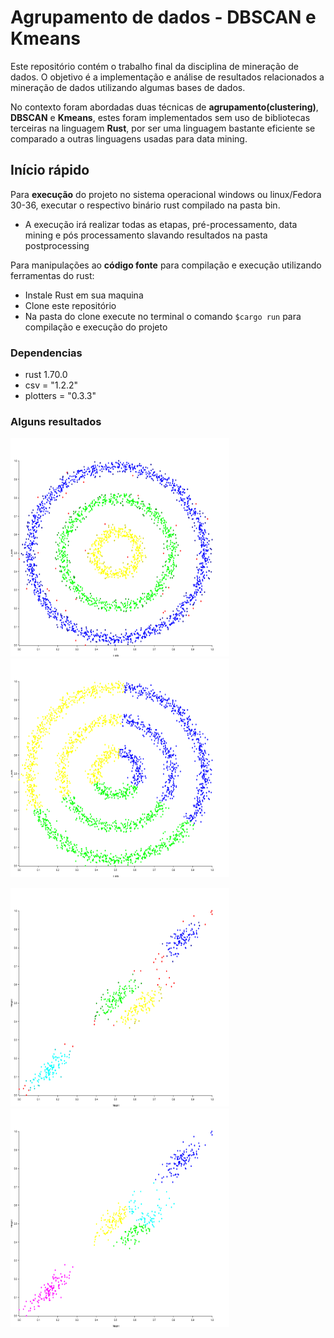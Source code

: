 # Agrupamento de dados - DBSCAN e Kmeans

Este repositório contém o trabalho final da disciplina de mineração de dados. O objetivo é a implementação e análise de resultados relacionados a mineração de dados utilizando algumas bases de dados.

No contexto foram abordadas duas técnicas de **agrupamento(clustering)**, **DBSCAN** e **Kmeans**, estes foram implementados sem uso de bibliotecas terceiras na linguagem **Rust**, por ser uma linguagem bastante eficiente se comparado a outras linguagens usadas para data mining.

## Início rápido

Para **execução** do projeto no sistema operacional windows ou linux/Fedora 30-36, executar o respectivo binário rust compilado na pasta bin.
  - A execução irá realizar todas as etapas, pré-processamento, data mining e pós processamento slavando resultados na pasta postprocessing

Para manipulações ao **código fonte** para compilação e execução utilizando ferramentas do rust:
  - Instale Rust em sua maquina
  - Clone este repositório
  - Na pasta do clone execute no terminal o comando `$cargo run` para compilação e execução do projeto

### Dependencias

* rust 1.70.0
* csv = "1.2.2"
* plotters = "0.3.3"

### Alguns resultados

<img src="https://github.com/VCalixtoR/dbscan/blob/main/postprocessing/Db_Circular_Generated_xXy.png" width="350" height="350" > <img src="https://github.com/VCalixtoR/dbscan/blob/main/postprocessing/Km_Circular_Generated_xXy.png" width="350" height="350">

<img src="https://github.com/VCalixtoR/dbscan/blob/main/postprocessing/Db_Clustering_gmm_WeightXHeight.png" width="350" height="350"> <img src="https://github.com/VCalixtoR/dbscan/blob/main/postprocessing/Km_Clustering_gmm_WeightXHeight.png" width="350" height="350">
